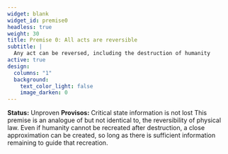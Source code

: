 ```yaml
---
widget: blank
widget_id: premise0
headless: true
weight: 30
title: Premise 0: All acts are reversible
subtitle: |
  Any act can be reversed, including the destruction of humanity
active: true
design:
  columns: "1"
  background:
    text_color_light: false
    image_darken: 0
---
```

**Status:** Unproven
**Provisos:** Critical state information is not lost
This premise is an analogue of but not identical to, the reversibility of physical law.  Even if humanity cannot be recreated after destruction,
a close approximation can be created, so long as there is sufficient information remaining to guide that recreation.
